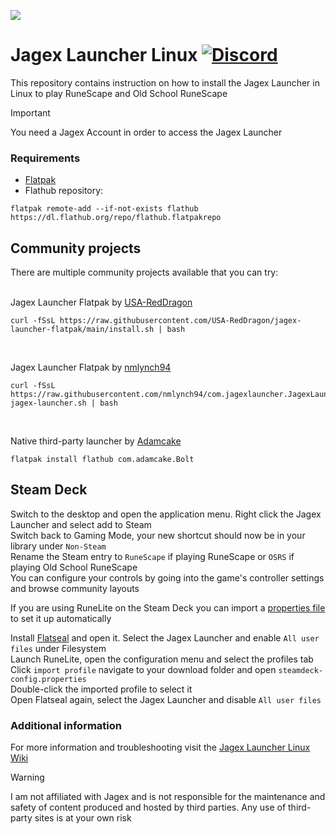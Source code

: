 ![](https://runescape.wiki/images/thumb/Jagex_Launcher_icon.png/128px-Jagex_Launcher_icon.png)
# Jagex Launcher Linux [![Discord](https://img.shields.io/discord/828918474784768010)](https://discord.gg/aX7GT2Mkdu)

This repository contains instruction on how to install the Jagex Launcher in Linux to play RuneScape and Old School RuneScape<br>

> [!IMPORTANT]  
> You need a Jagex Account in order to access the Jagex Launcher

### Requirements

* [Flatpak](https://flathub.org/setup)<br>
* Flathub repository:
```shell
flatpak remote-add --if-not-exists flathub https://dl.flathub.org/repo/flathub.flatpakrepo
```

## Community projects

There are multiple community projects available that you can try:<br>
<br>

Jagex Launcher Flatpak by [USA-RedDragon](https://github.com/USA-RedDragon/jagex-launcher-flatpak)
```shell
curl -fSsL https://raw.githubusercontent.com/USA-RedDragon/jagex-launcher-flatpak/main/install.sh | bash
```
<br>

Jagex Launcher Flatpak by [nmlynch94](https://github.com/nmlynch94/com.jagexlauncher.JagexLauncher)
```shell
curl -fSsL https://raw.githubusercontent.com/nmlynch94/com.jagexlauncher.JagexLauncher/main/install-jagex-launcher.sh | bash
```
<br>

Native third-party launcher by [Adamcake](https://github.com/flathub/com.adamcake.Bolt)<br>
```shell
flatpak install flathub com.adamcake.Bolt
```

## Steam Deck
Switch to the desktop and open the application menu. Right click the Jagex Launcher and select add to Steam<br>
Switch back to Gaming Mode, your new shortcut should now be in your library under `Non-Steam`<br>
Rename the Steam entry to `RuneScape` if playing RuneScape or `OSRS` if playing Old School RuneScape<br>
You can configure your controls by going into the game's controller settings and browse community layouts

If you are using RuneLite on the Steam Deck you can import a [properties file](https://github.com/TormStorm/jagex-launcher-linux/blob/main/resources/steamdeck-settings.properties) to set it up automatically<br>

Install [Flatseal](https://flathub.org/apps/com.github.tchx84.Flatseal) and open it. Select the Jagex Launcher and enable `All user files` under Filesystem<br>
Launch RuneLite, open the configuration menu and select the profiles tab<br>
Click `import profile` navigate to your download folder and open `steamdeck-config.properties`<br>
Double-click the imported profile to select it<br>
Open Flatseal again, select the Jagex Launcher and disable `All user files`<br>

### Additional information

For more information and troubleshooting visit the [Jagex Launcher Linux Wiki](https://github.com/TormStorm/jagex-launcher-linux/wiki)

> [!WARNING]  
> I am not affiliated with Jagex and is not responsible for the maintenance and safety of content produced and hosted by third parties. Any use of third-party sites is at your own risk
